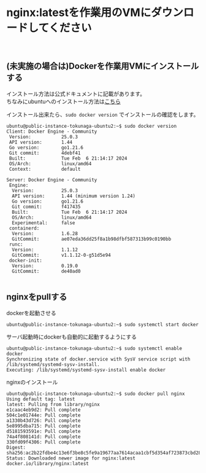 # nginx:latestを作業用のVMにダウンロードしてください
<br>

## (未実施の場合は)Dockerを作業用VMにインストールする
インストール方法は公式ドキュメントに記載があります。<br>
ちなみにubuntuへのインストール方法は[こちら](https://docs.docker.com/engine/install/ubuntu/)
<br>

インストール出来たら、`sudo docker version` でインストールの確認をします。

```console
ubuntu@public-instance-tokunaga-ubuntu2:~$ sudo docker version
Client: Docker Engine - Community
 Version:           25.0.3
 API version:       1.44
 Go version:        go1.21.6
 Git commit:        4debf41
 Built:             Tue Feb  6 21:14:17 2024
 OS/Arch:           linux/amd64
 Context:           default

Server: Docker Engine - Community
 Engine:
  Version:          25.0.3
  API version:      1.44 (minimum version 1.24)
  Go version:       go1.21.6
  Git commit:       f417435
  Built:            Tue Feb  6 21:14:17 2024
  OS/Arch:          linux/amd64
  Experimental:     false
 containerd:
  Version:          1.6.28
  GitCommit:        ae07eda36dd25f8a1b98dfbf587313b99c0190bb
 runc:
  Version:          1.1.12
  GitCommit:        v1.1.12-0-g51d5e94
 docker-init:
  Version:          0.19.0
  GitCommit:        de40ad0


```

## nginxをpullする

dockerを起動させる
```console
ubuntu@public-instance-tokunaga-ubuntu2:~$ sudo systemctl start docker
```

サーバ起動時にdockerも自動的に起動するようにする
```console
ubuntu@public-instance-tokunaga-ubuntu2:~$ sudo systemctl enable docker
Synchronizing state of docker.service with SysV service script with /lib/systemd/systemd-sysv-install.
Executing: /lib/systemd/systemd-sysv-install enable docker
```

nginxのインストール
```console
ubuntu@public-instance-tokunaga-ubuntu2:~$ sudo docker pull nginx
Using default tag: latest
latest: Pulling from library/nginx
e1caac4eb9d2: Pull complete 
504c1e01744e: Pull complete 
a1330b43d726: Pull complete 
5e8995dba715: Pull complete 
d5181593591e: Pull complete 
74a4f808141d: Pull complete 
330fd09f4306: Pull complete 
Digest: sha256:ac2b22fdbe4c13e6f3be8c5fe9a19677aa7614acaa1cbf5d354af723873cbd28
Status: Downloaded newer image for nginx:latest
docker.io/library/nginx:latest
```



